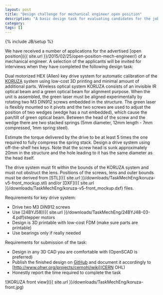 ```yaml
---
layout: post
title: "Design challenge for mechanical engineer open position"
description: "A basic design task for evaluating candidates for the job."
category: 
tags: []
---
```

{% include JB/setup %}

We have received a number of applications for the advertised [open position]({{ site.url }}/2015/02/25/open-position-mech-engineer/) of a mechanical engineer. A selection of the applicants will be invited for interviews when they have completed the following design task:

Dual motorized HEX (Allen) key drive system for automatic calibration of the [KORUZA](http://koruza.net) system using low-cost 3D printing and minimal amount of additional parts. Wireless optical system KORUZA consists of an invisible IR optical beam and a green optical beam for alignment purpose. When the unit is assembled, the green laser must be aligned experimentally by rotating two M3 DIN912 screws embedded in the structure. The green laser is flexibly mounted so it pivots and the two screws are used to adjust the position of two wedges (wedge has a nut embedded), which cause the pan/tilt of green optical beam. Between the head of the screw and the wedge there are two stacked springs (5mm diameter, 12mm length - 7mm compressed, 1mm spring steel). 

Estimate the torque delivered by the drive to be at least 5 times the one required to fully compress the spring stack. Design a drive system using off-the-shelf hex keys. Note that the screw head is sunk approximately 20mm in the structure and the hole leading to it has the same diameter as the head itself.

The drive system must fit within the bounds of the KORUZA system and must not obstruct the lens. Positions of the screws, lens and outer bounds must be derived from [STL]({{ site.url }}/downloads/TaskMechEng/koruza-v5-front_mockup.stl) and/or [DXF]({{ site.url }}/downloads/TaskMechEng/koruza-v5-front_mockup.dxf) files.

Requirements for key drive system:

* Drive two M3 DIN912 screws
* Use [24BYJ58]({{ site.url }}/downloads/TaskMechEng/24BYJ48-03-4.pdf)stepper motors
* Design is 3D printable with low-cost FDM (make sure parts are printable)
* Use bearings only if really needed
 
Requirements for submission of the task:

* Design in any 3D CAD you are comfortable with (OpenSCAD is preferred)
* Publish the finished design on [GitHub](http://github.com) and document it accordingly to [http://www.ohwr.org/projects/cernohl/wiki](CERN OHL)
* Honestly report the time required to complete the task
 
 
![KORUZA front view]({{ site.url }}/downloads/TaskMechEng/koruza-front.jpg)

